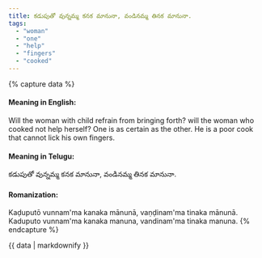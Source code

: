 ```yaml
---
title: కడుపుతో వున్నమ్మ కనక మానునా, వండినమ్మ తినక మానునా.
tags:
  - "woman"
  - "one"
  - "help"
  - "fingers"
  - "cooked"
---
```


{% capture data %}
#### Meaning in English:
Will the woman with child refrain from bringing forth? will the woman who cooked not help herself?
One is as certain as the other.
He is a poor cook that cannot lick his own fingers.

#### Meaning in Telugu:
కడుపుతో వున్నమ్మ కనక మానునా, వండినమ్మ తినక మానునా.

#### Romanization:
Kaḍuputō vunnam'ma kanaka mānunā, vaṇḍinam'ma tinaka mānunā.
Kaduputo vunnam'ma kanaka manuna, vandinam'ma tinaka manuna.
{% endcapture %}

{{ data | markdownify }}

